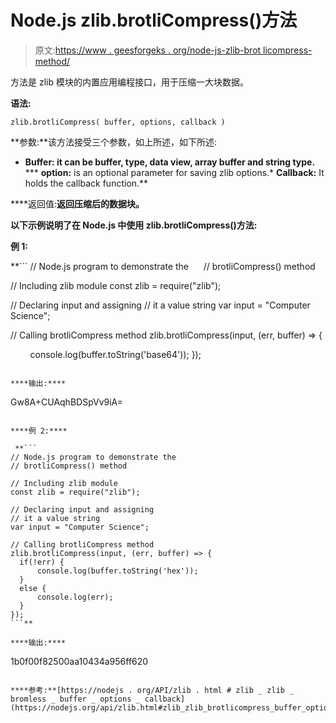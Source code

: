 # Node.js zlib.brotliCompress()方法

> 原文:[https://www . geesforgeks . org/node-js-zlib-brot licompress-method/](https://www.geeksforgeeks.org/node-js-zlib-brotlicompress-method/)

方法是 zlib 模块的内置应用编程接口，用于压缩一大块数据。

**语法:**

```
zlib.brotliCompress( buffer, options, callback )
```

**参数:**该方法接受三个参数，如上所述，如下所述:

*   **Buffer: it can be buffer, type, data view, array buffer and string type.**
***   **option:** is an optional parameter for saving zlib options.*   **Callback:** It holds the callback function.**

****返回值:**返回压缩后的数据块。**

**以下示例说明了在 Node.js 中使用 **zlib.brotliCompress()方法**:**

****例 1:****

 **```
// Node.js program to demonstrate the     
// brotliCompress() method

// Including zlib module
const zlib = require("zlib");

// Declaring input and assigning
// it a value string
var input = "Computer Science";

// Calling brotliCompress method
zlib.brotliCompress(input, (err, buffer) => {

        console.log(buffer.toString('base64'));
});
```** 

****输出:****

```
Gw8A+CUAqhBDSpVv9iA= 
```

****例 2:****

 **```
// Node.js program to demonstrate the     
// brotliCompress() method

// Including zlib module
const zlib = require("zlib");

// Declaring input and assigning
// it a value string
var input = "Computer Science";

// Calling brotliCompress method
zlib.brotliCompress(input, (err, buffer) => {
  if(!err) {
      console.log(buffer.toString('hex'));
  }
  else {
      console.log(err);
  }
});
```** 

****输出:****

```
1b0f00f82500aa10434a956ff620 
```

****参考:**[https://nodejs . org/API/zlib . html # zlib _ zlib _ bromless _ buffer _ options _ callback](https://nodejs.org/api/zlib.html#zlib_zlib_brotlicompress_buffer_options_callback)**
